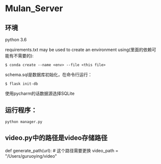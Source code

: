 # Mulan_Server

## 环境
python 3.6

requirements.txt may be used to create an environment using(里面的依赖可能有不需要的):

`$ conda create --name <env> --file <this file>`
 
schema.sql是数据库初始化，在命令行运行：

`$ flask init-db`

使用pycharm的话数据源选择SQLite

## 运行程序：
`python manager.py`

## video.py中的路径是video存储路径
def generate_path(url):
    # 这个路径需要更换
    video_path = "/Users/guruoying/video"